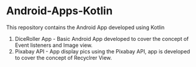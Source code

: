 # Android-Apps-Kotlin
This repository contains the Android App developed using Kotlin

1. DiceRoller App - Basic Android App developed to cover the concept of Event listeners and Image view.
2. Pixabay API - App display pics using the Pixabay API, app is developed to cover the concept of Recyclrer View.
